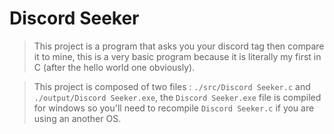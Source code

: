 # Discord Seeker

>This project is a program that asks you your discord tag then compare it to mine, this is a very basic program because it is literally my first in C (after the hello world one obviously).

> This project is composed of two files : `./src/Discord Seeker.c` and `./output/Discord Seeker.exe`,
> the `Discord Seeker.exe` file is compiled for windows so you'll need to recompile `Discord Seeker.c` if you are using an another OS.
